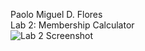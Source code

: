 Paolo Miguel D. Flores <br />
Lab 2: Membership Calculator <br />
![Lab 2 Screenshot](https://github.com/paolofloress44/FECP-Java-Session1-ControlStructures/blob/main/Screenshot%202025-07-01%20at%203.40.38%E2%80%AFPM.png "Lab 2 Screenshot")
